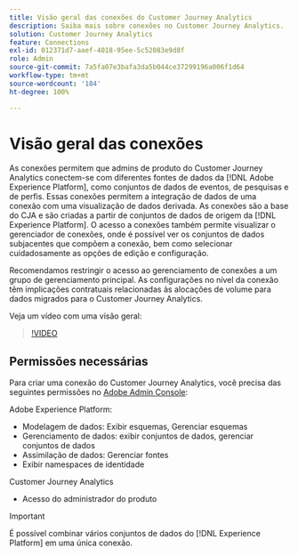 ```yaml
---
title: Visão geral das conexões do Customer Journey Analytics
description: Saiba mais sobre conexões no Customer Journey Analytics.
solution: Customer Journey Analytics
feature: Connections
exl-id: 012371d7-aaef-4018-95ee-5c52083e9d8f
role: Admin
source-git-commit: 7a5fa07e3bafa3da5b044ce37299196a006f1d64
workflow-type: tm+mt
source-wordcount: '184'
ht-degree: 100%

---
```


# Visão geral das conexões

As conexões permitem que admins de produto do Customer Journey Analytics conectem-se com diferentes fontes de dados da [!DNL Adobe Experience Platform], como conjuntos de dados de eventos, de pesquisas e de perfis. Essas conexões permitem a integração de dados de uma conexão com uma visualização de dados derivada. As conexões são a base do CJA e são criadas a partir de conjuntos de dados de origem da [!DNL Experience Platform]. O acesso a conexões também permite visualizar o gerenciador de conexões, onde é possível ver os conjuntos de dados subjacentes que compõem a conexão, bem como selecionar cuidadosamente as opções de edição e configuração.

Recomendamos restringir o acesso ao gerenciamento de conexões a um grupo de gerenciamento principal. As configurações no nível da conexão têm implicações contratuais relacionadas às alocações de volume para dados migrados para o Customer Journey Analytics.

Veja um vídeo com uma visão geral:

>[!VIDEO](https://video.tv.adobe.com/v/35111/?quality=12&learn=on)

## Permissões necessárias

Para criar uma conexão do Customer Journey Analytics, você precisa das seguintes permissões no [Adobe Admin Console](https://helpx.adobe.com/br/enterprise/admin-guide.html/enterprise/using/manage-permissions-and-roles.ug.html):

Adobe Experience Platform:

* Modelagem de dados: Exibir esquemas, Gerenciar esquemas
* Gerenciamento de dados: exibir conjuntos de dados, gerenciar conjuntos de dados
* Assimilação de dados: Gerenciar fontes
* Exibir namespaces de identidade

Customer Journey Analytics

* Acesso do administrador do produto

>[!IMPORTANT]
>
>É possível combinar vários conjuntos de dados do [!DNL Experience Platform] em uma única conexão.

